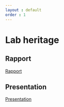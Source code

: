 ```yaml
---
layout : default
order : 1
---
```


# Lab heritage

## Rapport

[Rapport](https://labs-web.github.io/lab-heritage/rapport.html)

## Presentation

[Presentation](https://labs-web.github.io/lab-heritage/presentation.html)
